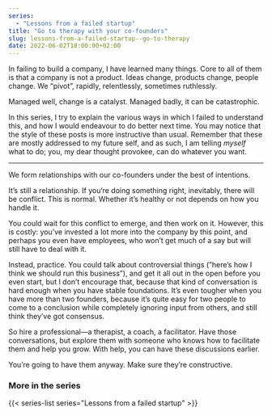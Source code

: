 ```yaml
---
series:
  - "Lessons from a failed startup"
title: "Go to therapy with your co-founders"
slug: lessons-from-a-failed-startup--go-to-therapy
date: 2022-06-02T18:00:00+02:00
---
```


In failing to build a company, I have learned many things. Core to all of them is that a company is not a product. Ideas change, products change, people change. We “pivot”, rapidly, relentlessly, sometimes ruthlessly.

Managed well, change is a catalyst. Managed badly, it can be catastrophic.

In this series, I try to explain the various ways in which I failed to understand this, and how I would endeavour to do better next time. You may notice that the style of these posts is more instructive than usual. Remember that these are mostly addressed to my future self, and as such, I am telling _myself_ what to do; you, my dear thought provokee, can do whatever you want.

---

We form relationships with our co-founders under the best of intentions.

It’s still a relationship. If you’re doing something right, inevitably, there will be conflict. This is normal. Whether it’s healthy or not depends on how you handle it.

You could wait for this conflict to emerge, and then work on it. However, this is costly: you’ve invested a lot more into the company by this point, and perhaps you even have employees, who won’t get much of a say but will still have to deal with it.

Instead, practice. You could talk about controversial things (”here’s how I think we should run this business”), and get it all out in the open before you even start, but I don’t encourage that, because that kind of conversation is hard enough when you have stable foundations. It’s even tougher when you have more than two founders, because it’s quite easy for two people to come to a conclusion while completely ignoring input from others, and still think they’ve got consensus.

So hire a professional—a therapist, a coach, a facilitator. Have those conversations, but explore them with someone who knows how to facilitate them and help you grow. With help, you can have these discussions earlier.

You’re going to have them anyway. Make sure they’re constructive.

### More in the series

{{< series-list series="Lessons from a failed startup" >}}
